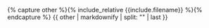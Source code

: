 {% capture other %}{% include_relative {{include.filename}} %}{% endcapture %}
{{ other | markdownify | split: "</h1>" | last }}
